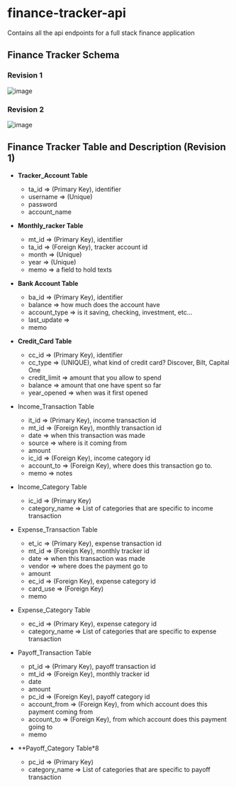 # finance-tracker-api
Contains all the api endpoints for a full stack finance application

## Finance Tracker Schema 
### Revision 1
![image](https://github.com/user-attachments/assets/d5ba4046-aee6-4698-8ebb-8a27b1473cac)

### Revision 2
![image](https://github.com/user-attachments/assets/4904eaa2-d492-4a0f-9654-2190f483d480)


## Finance Tracker Table and Description (Revision 1)
* **Tracker_Account Table**
  * ta_id ⇒ (Primary Key), identifier
  * username ⇒ (Unique)
  * password
  * account_name 

* **Monthly_racker Table**
  * mt_id ⇒ (Primary Key), identifier
  * ta_id ⇒ (Foreign Key), tracker account id
  * month ⇒ (Unique)
  * year ⇒ (Unique)
  * memo ⇒ a field to hold texts

* **Bank Account Table**
  * ba_id ⇒ (Primary Key), identifier
  * balance ⇒ how much does the account have
  * account_type ⇒ is it saving, checking, investment, etc…
  * last_update ⇒ 
  * memo

* **Credit_Card Table**
  * cc_id ⇒ (Primary Key), identifier
  * cc_type ⇒ (UNIQUE), what kind of credit card? Discover, Bilt, Capital One
  * credit_limit ⇒ amount that you allow to spend
  * balance ⇒ amount that one have spent so far
  * year_opened ⇒ when was it first opened

* Income_Transaction Table
  * it_id ⇒ (Primary Key), income transaction id
  * mt_id ⇒ (Foreign Key), monthly transaction id
  * date ⇒ when this transaction was made
  * source ⇒ where is it coming from
  * amount
  * ic_id ⇒ (Foreign Key), income category id
  * account_to ⇒ (Foreign Key), where does this transaction go to. 
  * memo ⇒ notes

* Income_Category Table
  * ic_id ⇒ (Primary Key)
  * category_name ⇒ List of categories that are specific to income transaction

* Expense_Transaction Table
  * et_ic ⇒ (Primary Key), expense transaction id
  * mt_id ⇒ (Foreign Key), monthly tracker id
  * date ⇒ when this transaction was made
  * vendor ⇒ where does the payment go to
  * amount
  * ec_id ⇒ (Foreign Key), expense category id
  * card_use ⇒ (Foreign Key)
  * memo

* Expense_Category Table
  * ec_id ⇒ (Primary Key), expense category id
  * category_name ⇒ List of categories that are specific to expense transaction

* Payoff_Transaction Table
  * pt_id ⇒ (Primary Key), payoff transaction id
  * mt_id ⇒ (Foreign Key), monthly tracker id
  * date
  * amount
  * pc_id ⇒ (Foreign Key), payoff category id
  * account_from ⇒ (Foreign Key), from which account does this payment coming from
  * account_to ⇒ (Foreign Key), from which account does this payment going to
  * memo

* **Payoff_Category Table*8
  * pc_id ⇒ (Primary Key)
  * category_name ⇒ List of categories that are specific to payoff transaction

